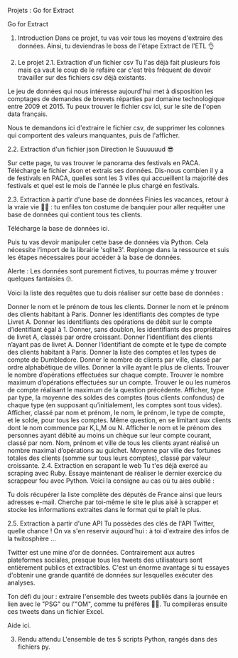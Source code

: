 Projets : Go for Extract
  
Go for Extract
1. Introduction
Dans ce projet, tu vas voir tous les moyens d'extraire des données. Ainsi, tu deviendras le boss de l'étape Extract de l'ETL 👌

2. Le projet
2.1. Extraction d'un fichier csv
Tu l'as déjà fait plusieurs fois mais ça vaut le coup de le refaire car c'est très fréquent de devoir travailler sur des fichiers csv déjà existants.

Le jeu de données qui nous intéresse aujourd'hui met à disposition les comptages de demandes de brevets réparties par domaine technologique entre 2009 et 2015. Tu peux trouver le fichier csv ici, sur le site de l'open data français.

Nous te demandons ici d'extraire le fichier csv, de supprimer les colonnes qui comportent des valeurs manquantes, puis de l'afficher.

2.2. Extraction d'un fichier json
Direction le Suuuuuud 😎

Sur cette page, tu vas trouver le panorama des festivals en PACA. Télécharge le fichier Json et extrais ses données.
Dis-nous combien il y a de festivals en PACA, quelles sont les 3 villes qui accueillent la majorité des festivals et quel est le mois de l'année le plus chargé en festivals.

2.3. Extraction à partir d'une base de données
Finies les vacances, retour à la vraie vie 💼💼 : tu enfiles ton costume de banquier pour aller requêter une base de données qui contient tous tes clients.

Télécharge la base de données ici.

Puis tu vas devoir manipuler cette base de données via Python. Cela nécessite l’import de la librairie 'sqlite3'. Replonge dans la ressource et suis les étapes nécessaires pour accéder à la base de données.

Alerte : Les données sont purement fictives, tu pourras même y trouver quelques fantaisies 🙄.

Voici la liste des requêtes que tu dois réaliser sur cette base de données :

Donner le nom et le prénom de tous les clients.
Donner le nom et le prénom des clients habitant à Paris.
Donner les identifiants des comptes de type Livret A.
Donner les identifiants des opérations de débit sur le compte d’identifiant égal à 1.
Donner, sans doublon, les identifiants des propriétaires de livret A, classés par ordre croissant.
Donner l’identifiant des clients n’ayant pas de livret A.
Donner l’identifiant de compte et le type de compte des clients habitant à Paris.
Donner la liste des comptes et les types de compte de Dumbledore.
Donner le nombre de clients par ville, classé par ordre alphabétique de villes.
Donner la ville ayant le plus de clients.
Trouver le nombre d’opérations effectuées sur chaque compte.
Trouver le nombre maximum d’opérations effectuées sur un compte.
Trouver le ou les numéros de compte réalisant le maximum de la question précédente.
Afficher, type par type, la moyenne des soldes des comptes (tous clients confondus) de chaque type (en supposant qu’initialement, les comptes sont tous vides).
Afficher, classé par nom et prénom, le nom, le prénom, le type de compte, et le solde, pour tous les comptes.
Même question, en se limitant aux clients dont le nom commence par K,L,M ou N.
Afficher le nom et le prénom des personnes ayant débité au moins un chèque sur leur compte courant, classé par nom.
Nom, prénom et ville de tous les clients ayant réalisé un nombre maximal d’opérations au guichet.
Moyenne par ville des fortunes totales des clients (somme sur tous leurs comptes), classé par valeur croissante.
2.4. Extraction en scrapant le web
Tu t'es déjà exercé au scraping avec Ruby. Essaye maintenant de réaliser le dernier exercice du scrappeur fou avec Python. Voici la consigne au cas où tu aies oublié :

Tu dois récupérer la liste complète des députés de France ainsi que leurs adresses e-mail. Cherche par toi-même le site le plus aisé à scrapper et stocke les informations extraites dans le format qui te plaît le plus.

2.5. Extraction à partir d'une API
Tu possèdes des clés de l'API Twitter, quelle chance ! On va s'en reservir aujourd'hui : à toi d'extraire des infos de la twitosphère ...

Twitter est une mine d'or de données. Contrairement aux autres plateformes sociales, presque tous les tweets des utilisateurs sont entièrement publics et extractibles. C'est un énorme avantage si tu essayes d'obtenir une grande quantité de données sur lesquelles exécuter des analyses.

Ton défi du jour : extraire l'ensemble des tweets publiés dans la journée en lien avec le "PSG" ou l'"OM", comme tu préfères 🙂🙃. Tu compileras ensuite ces tweets dans un fichier Excel.

Aide ici.

3. Rendu attendu
L'ensemble de tes 5 scripts Python, rangés dans des fichiers py.